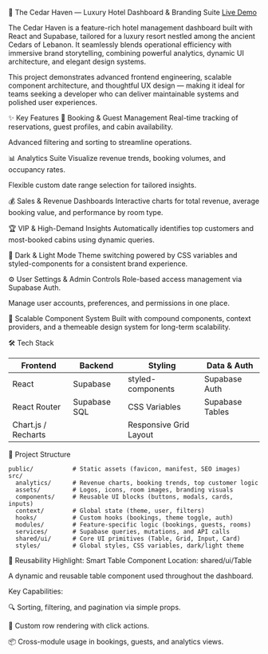 🏨 The Cedar Haven — Luxury Hotel Dashboard & Branding Suite
[Live Demo](https://the-cedar-haven.vercel.app)

The Cedar Haven is a feature-rich hotel management dashboard built with React and Supabase, tailored for a luxury resort nestled among the ancient Cedars of Lebanon. It seamlessly blends operational efficiency with immersive brand storytelling, combining powerful analytics, dynamic UI architecture, and elegant design systems.

This project demonstrates advanced frontend engineering, scalable component architecture, and thoughtful UX design — making it ideal for teams seeking a developer who can deliver maintainable systems and polished user experiences.

✨ Key Features
📅 Booking & Guest Management
Real-time tracking of reservations, guest profiles, and cabin availability.

Advanced filtering and sorting to streamline operations.

📊 Analytics Suite
Visualize revenue trends, booking volumes, and occupancy rates.

Flexible custom date range selection for tailored insights.

💰 Sales & Revenue Dashboards
Interactive charts for total revenue, average booking value, and performance by room type.

🏆 VIP & High-Demand Insights
Automatically identifies top customers and most-booked cabins using dynamic queries.

🎨 Dark & Light Mode
Theme switching powered by CSS variables and styled-components for a consistent brand experience.

⚙️ User Settings & Admin Controls
Role-based access management via Supabase Auth.

Manage user accounts, preferences, and permissions in one place.

🧱 Scalable Component System
Built with compound components, context providers, and a themeable design system for long-term scalability.

🛠️ Tech Stack

| Frontend            | Backend      | Styling                | Data & Auth     |
| ------------------- | ------------ | ---------------------- | --------------- |
| React               | Supabase     | styled-components      | Supabase Auth   |
| React Router        | Supabase SQL | CSS Variables          | Supabase Tables |
| Chart.js / Recharts |              | Responsive Grid Layout |                 |

 📁 Project Structure

```plaintext
public/           # Static assets (favicon, manifest, SEO images)
src/
  analytics/      # Revenue charts, booking trends, top customer logic
  assets/         # Logos, icons, room images, branding visuals
  components/     # Reusable UI blocks (buttons, modals, cards, inputs)
  context/        # Global state (theme, user, filters)
  hooks/          # Custom hooks (bookings, theme toggle, auth)
  modules/        # Feature-specific logic (bookings, guests, rooms)
  services/       # Supabase queries, mutations, and API calls
  shared/ui/      # Core UI primitives (Table, Grid, Input, Card)
  styles/         # Global styles, CSS variables, dark/light theme
```



🔁 Reusability Highlight: Smart Table Component
Location: shared/ui/Table

A dynamic and reusable table component used throughout the dashboard.

Key Capabilities:

🔍 Sorting, filtering, and pagination via simple props.

🎯 Custom row rendering with click actions.

📦 Cross-module usage in bookings, guests, and analytics views.
